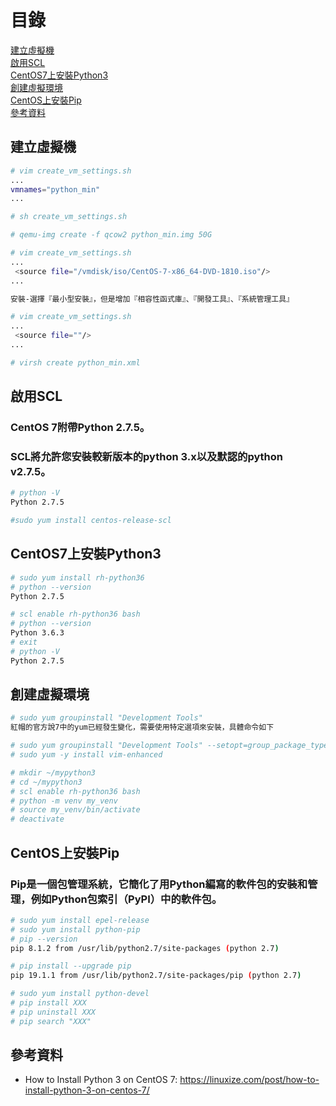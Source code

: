 # 目錄
[建立虛擬機](#建立虛擬機)  
[啟用SCL](#啟用SCL)  
[CentOS7上安裝Python3](#CentOS7上安裝Python3)  
[創建虛擬環境](創建虛擬環境)  
[CentOS上安裝Pip](CentOS上安裝Pip)  
[參考資料](#參考資料)  

<a name="建立虛擬機"/>

## 建立虛擬機
```bash
# vim create_vm_settings.sh
...
vmnames="python_min"
...

# sh create_vm_settings.sh

# qemu-img create -f qcow2 python_min.img 50G

# vim create_vm_settings.sh
...
 <source file="/vmdisk/iso/CentOS-7-x86_64-DVD-1810.iso"/>
...

安裝-選擇『最小型安裝』，但是增加『相容性函式庫』、『開發工具』、『系統管理工具』

# vim create_vm_settings.sh
...
 <source file=""/>
...

# virsh create python_min.xml
```

<a name="啟用SCL"/>

## 啟用SCL
### CentOS 7附帶Python 2.7.5。
### SCL將允許您安裝較新版本的python 3.x以及默認的python v2.7.5。
```bash
# python -V
Python 2.7.5

#sudo yum install centos-release-scl
```

<a name="CentOS7上安裝Python3"/>

## CentOS7上安裝Python3
```bash
# sudo yum install rh-python36
# python --version
Python 2.7.5

# scl enable rh-python36 bash
# python --version
Python 3.6.3
# exit
# python -V
Python 2.7.5
```

<a name="創建虛擬環境"/>

## 創建虛擬環境
```bash
# sudo yum groupinstall "Development Tools"
紅帽的官方說7中的yum已經發生變化，需要使用特定選項來安裝，具體命令如下

# sudo yum groupinstall "Development Tools" --setopt=group_package_types=mandatory,default,optional
# sudo yum -y install vim-enhanced

# mkdir ~/mypython3
# cd ~/mypython3
# scl enable rh-python36 bash
# python -m venv my_venv
# source my_venv/bin/activate
# deactivate
```

<a name="CentOS上安裝Pip"/>

## CentOS上安裝Pip
### Pip是一個包管理系統，它簡化了用Python編寫的軟件包的安裝和管理，例如Python包索引（PyPI）中的軟件包。
```bash
# sudo yum install epel-release
# sudo yum install python-pip
# pip --version
pip 8.1.2 from /usr/lib/python2.7/site-packages (python 2.7)

# pip install --upgrade pip
pip 19.1.1 from /usr/lib/python2.7/site-packages/pip (python 2.7)

# sudo yum install python-devel
# pip install XXX
# pip uninstall XXX
# pip search "XXX"
```





<a name="參考資料"/>

## 參考資料
- How to Install Python 3 on CentOS 7: https://linuxize.com/post/how-to-install-python-3-on-centos-7/
